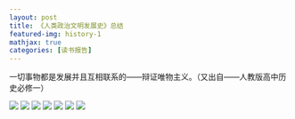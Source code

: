 ```yaml
---
layout: post
title: 《人类政治文明发展史》总结
featured-img: history-1
mathjax: true
categories: [读书报告]
---
```


一切事物都是发展并且互相联系的——辩证唯物主义。（又出自——人教版高中历史必修一）

<!--more-->


![]({{site.img_url}}/books/history-1/1.jpg)
![]({{site.img_url}}/books/history-1/2.jpg)
![]({{site.img_url}}/books/history-1/3.jpg)
![]({{site.img_url}}/books/history-1/4.jpg)
![]({{site.img_url}}/books/history-1/5.jpg)
![]({{site.img_url}}/books/history-1/6.jpg)
![]({{site.img_url}}/books/history-1/7.jpg)

